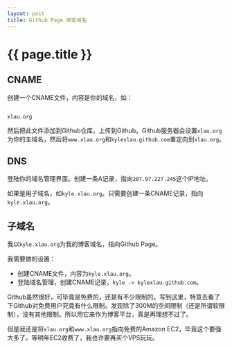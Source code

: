 ```yaml
---
layout: post
title: Github Page 绑定域名
---
```


# {{ page.title }}

## CNAME

创建一个CNAME文件，内容是你的域名，如：

<code>
xlau.org
</code>

然后把此文件添加到Github仓库，上传到Github。Github服务器会设置`xlau.org`为你的主域名，然后将`www.xlau.org`和`kylexlau.github.com`重定向到`xlau.org`。

## DNS

登陆你的域名管理界面。创建一条A记录，指向`207.97.227.245`这个IP地址。

如果是用子域名，如`kyle.xlau.org`。只需要创建一条CNAME记录，指向`kyle.xlau.org`。

## 子域名

我以`kyle.xlau.org`为我的博客域名，指向Github Page。

我需要做的设置：

 * 创建CNAME文件，内容为`kyle.xlau.org`。
 * 登陆域名管理，创建CNAME记录，`kyle -> kylexlau.github.com`。

Github虽然很好，可毕竟是免费的，还是有不少限制的。写到这里，特意去看了下Github对免费用户究竟有什么限制。发现除了300M的空间限制（还是所谓软限制），没有其他限制。所以用它来作为博客平台，真是再理想不过了。

但是我还是将`xlau.org`和`www.xlau.org`指向免费的Amazon EC2，毕竟这个要强大多了。等明年EC2收费了，我也许要再买个VPS玩玩。
